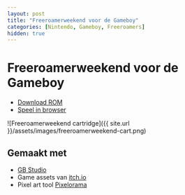 ```yaml
---
layout: post
title: "Freeroamerweekend voor de Gameboy"
categories: [Nintendo, Gameboy, Freeroamers]
hidden: true
---
```


# Freeroamerweekend voor de Gameboy

- [Download ROM]()
- [Speel in browser](https://freeroamerweekend.davidduyff.nl)

![Freeroamerweekend cartridge]({{ site.url }}/assets/images/freeroamerweekend-cart.png)


## Gemaakt met
- [GB Studio](https://www.gbstudio.dev/)
- Game assets van [itch.io](https://itch.io/game-assets)
- Pixel art tool [Pixelorama](https://orama-interactive.itch.io/pixelorama)
  

